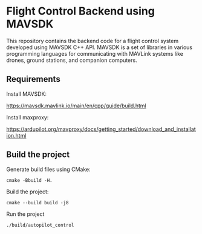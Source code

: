 # Flight Control Backend using MAVSDK

This repository contains the backend code for a flight control system developed using MAVSDK C++ API. 
MAVSDK is a set of libraries in various programming languages for communicating with MAVLink systems like drones, ground stations, and companion computers. 

## Requirements

Install MAVSDK:

https://mavsdk.mavlink.io/main/en/cpp/guide/build.html

Install maxproxy:

https://ardupilot.org/mavproxy/docs/getting_started/download_and_installation.html

## Build the project

Generate build files using CMake:

```
cmake -Bbuild -H.
```

Build the project:

```
cmake --build build -j8
```

Run the project

```
./build/autopilot_control
```



